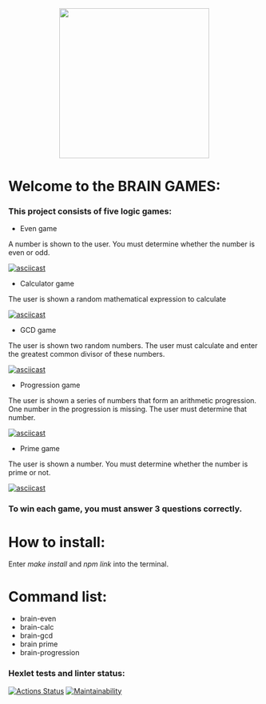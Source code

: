 <div align="center">
  <img src="https://www.ulemiste.ee/wordpress/wp-content/uploads/2016/11/Brain-Games-retail-logo-on-black-RGB-scaled.jpg" height="300"/>
</div>
<h1>Welcome to the BRAIN GAMES:</h1>

<h3>This project consists of five logic games:</h3>

- Even game

A number is shown to the user. You must determine whether the number is even or odd.

[![asciicast](https://asciinema.org/a/sCKa0XWpOrPCmdwYxS0MnEXs1.png)](https://asciinema.org/a/sCKa0XWpOrPCmdwYxS0MnEXs1)


- Calculator game

The user is shown a random mathematical expression to calculate


[![asciicast](https://asciinema.org/a/rxt1mYb1yyIskJX4JcS719feX.png)](https://asciinema.org/a/rxt1mYb1yyIskJX4JcS719feX)

- GCD game

The user is shown two random numbers. The user must calculate and enter the greatest common divisor of these numbers.

[![asciicast](https://asciinema.org/a/mjJPYfaKx5f1ERZWxiHMRhBNi.png)](https://asciinema.org/a/mjJPYfaKx5f1ERZWxiHMRhBNi)

- Progression game

The user is shown a series of numbers that form an arithmetic progression. One number in the progression is missing. The user must determine that number.

[![asciicast](https://asciinema.org/a/zUjet4vyNDKCfwwkmc9tPLnAn.png)](https://asciinema.org/a/zUjet4vyNDKCfwwkmc9tPLnAn)


- Prime game

The user is shown a number. You must determine whether the number is prime or not.

[![asciicast](https://asciinema.org/a/Li7fen8siH5wjsiToV0Evdqny.png)](https://asciinema.org/a/Li7fen8siH5wjsiToV0Evdqny)


<h3>To win each game, you must answer 3 questions correctly.</h3>

<h1>How to install:</h1>

Enter *make install* and *npm link* into the terminal.


<h1>Command list:</h1>

- brain-even
- brain-calc
- brain-gcd
- brain prime
- brain-progression

### Hexlet tests and linter status:

[![Actions Status](https://github.com/altcunjs/frontend-project-44/workflows/hexlet-check/badge.svg)](https://github.com/altcunjs/frontend-project-44/actions)
[![Maintainability](https://api.codeclimate.com/v1/badges/1c333eafecc5c5d671e1/maintainability)](https://codeclimate.com/github/altcunjs/frontend-project-44/maintainability)










